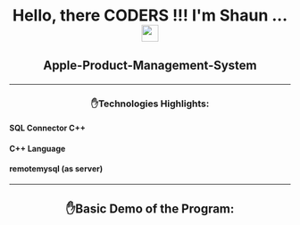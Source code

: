 # <p align="center">Hello, there CODERS !!! I'm Shaun ... <img src="https://raw.githubusercontent.com/MartinHeinz/MartinHeinz/master/wave.gif" width="30px"></p>

## <p align="center">Apple-Product-Management-System</p>

---

### <p align="center">:raised_hand:Technologies Highlights:</p>
#### SQL Connector C++
#### C++ Language
#### remotemysql (as server)

---

## <p align="center">:raised_hand:Basic Demo of the Program:</p>
